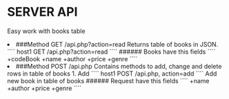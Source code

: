 SERVER API
============
Easy work with books table
<li>###Method GET /api.php?action=read
  Returns table of books in JSON.
````
  host1 GET /api.php?action=read
````
  ###### Books have this fields
  ````
  +codeBook
  +name
  +author
  +price
  +genre
  ````
<li>###Method POST /api.php
  Contains methods to add, change and delete rows in table of books
  1. Add
  ````
  host1 POST /api.php, action=add
  ````
  Add new book in table of books
  ###### Request have this fields
  ````
   +name
  +author
  +price
  +genre
  ````
  

